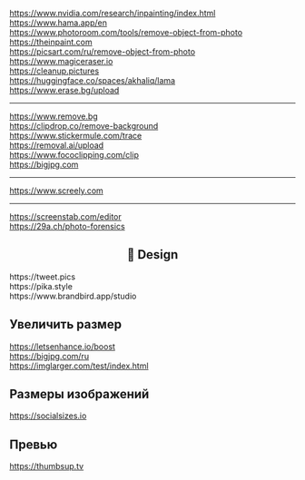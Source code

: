 https://www.nvidia.com/research/inpainting/index.html
<br>
https://www.hama.app/en
<br>
https://www.photoroom.com/tools/remove-object-from-photo
<br>
https://theinpaint.com
<br>
https://picsart.com/ru/remove-object-from-photo
<br>
https://www.magiceraser.io
<br>
https://cleanup.pictures
<br>
https://huggingface.co/spaces/akhaliq/lama
<br>
https://www.erase.bg/upload

---

https://www.remove.bg
<br>
https://clipdrop.co/remove-background
<br>
https://www.stickermule.com/trace
<br>
https://removal.ai/upload
<br>
https://www.fococlipping.com/clip
<br>
https://bigjpg.com

---

https://www.screely.com

---

https://screenstab.com/editor
<br>
https://29a.ch/photo-forensics

<h2 align="center">🎨 Design</h2>
https://tweet.pics
<br>
https://pika.style
<br>
https://www.brandbird.app/studio

## Увеличить размер
https://letsenhance.io/boost
<br>
https://bigjpg.com/ru
<br>
https://imglarger.com/test/index.html

## Размеры изображений
https://socialsizes.io

## Превью
https://thumbsup.tv
